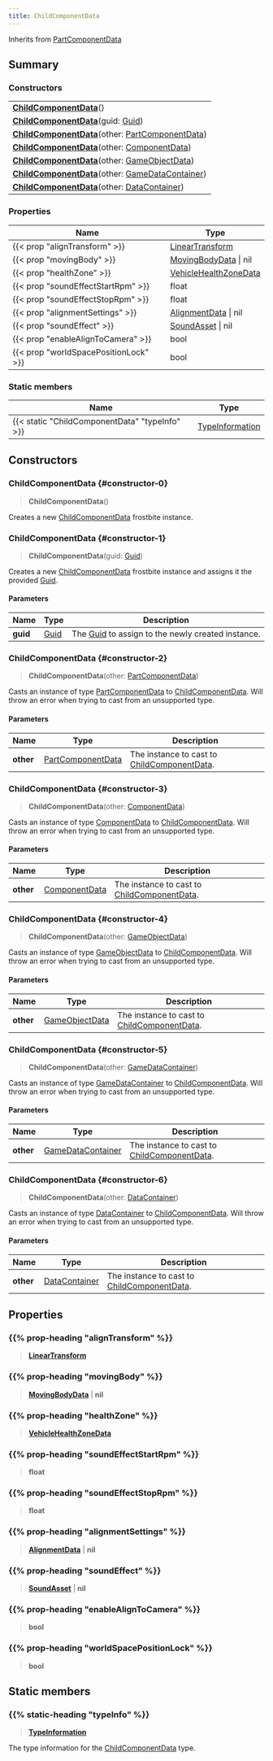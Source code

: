 ```yaml
---
title: ChildComponentData
---
```


Inherits from [PartComponentData](/vext/ref/fb/partcomponentdata)

## Summary

### Constructors

|  |
| --- |
| **[ChildComponentData](#constructor-0)**() |
| **[ChildComponentData](#constructor-1)**(guid: [Guid](/vext/ref/shared/type/guid)) |
| **[ChildComponentData](#constructor-2)**(other: [PartComponentData](/vext/ref/fb/partcomponentdata)) |
| **[ChildComponentData](#constructor-3)**(other: [ComponentData](/vext/ref/fb/componentdata)) |
| **[ChildComponentData](#constructor-4)**(other: [GameObjectData](/vext/ref/fb/gameobjectdata)) |
| **[ChildComponentData](#constructor-5)**(other: [GameDataContainer](/vext/ref/fb/gamedatacontainer)) |
| **[ChildComponentData](#constructor-6)**(other: [DataContainer](/vext/ref/shared/type/datacontainer)) |

### Properties

| Name | Type |
| ---- | ---- |
| {{< prop "alignTransform" >}} | [LinearTransform](/vext/ref/shared/type/lineartransform) |
| {{< prop "movingBody" >}} | [MovingBodyData](/vext/ref/fb/movingbodydata) \| nil |
| {{< prop "healthZone" >}} | [VehicleHealthZoneData](/vext/ref/fb/vehiclehealthzonedata) |
| {{< prop "soundEffectStartRpm" >}} | float |
| {{< prop "soundEffectStopRpm" >}} | float |
| {{< prop "alignmentSettings" >}} | [AlignmentData](/vext/ref/fb/alignmentdata) \| nil |
| {{< prop "soundEffect" >}} | [SoundAsset](/vext/ref/fb/soundasset) \| nil |
| {{< prop "enableAlignToCamera" >}} | bool |
| {{< prop "worldSpacePositionLock" >}} | bool |

### Static members

| Name | Type |
| ---- | ---- |
| {{< static "ChildComponentData" "typeInfo" >}} | [TypeInformation](/vext/ref/shared/type/typeinformation) |

## Constructors

### ChildComponentData {#constructor-0}

> **ChildComponentData**()

Creates a new [ChildComponentData](/vext/ref/fb/childcomponentdata) frostbite instance.

### ChildComponentData {#constructor-1}

> **ChildComponentData**(guid: [Guid](/vext/ref/shared/type/guid))

Creates a new [ChildComponentData](/vext/ref/fb/childcomponentdata) frostbite instance and assigns it the provided [Guid](/vext/ref/shared/type/guid).

#### Parameters

| Name | Type | Description |
| ---- | ---- | ----------- |
| **guid** | [Guid](/vext/ref/shared/type/guid) | The [Guid](/vext/ref/shared/type/guid) to assign to the newly created instance. |

### ChildComponentData {#constructor-2}

> **ChildComponentData**(other: [PartComponentData](/vext/ref/fb/partcomponentdata))

Casts an instance of type [PartComponentData](/vext/ref/fb/partcomponentdata) to [ChildComponentData](/vext/ref/fb/childcomponentdata). Will throw an error when trying to cast from an unsupported type.

#### Parameters

| Name | Type | Description |
| ---- | ---- | ----------- |
| **other** | [PartComponentData](/vext/ref/fb/partcomponentdata) | The instance to cast to [ChildComponentData](/vext/ref/fb/childcomponentdata). |

### ChildComponentData {#constructor-3}

> **ChildComponentData**(other: [ComponentData](/vext/ref/fb/componentdata))

Casts an instance of type [ComponentData](/vext/ref/fb/componentdata) to [ChildComponentData](/vext/ref/fb/childcomponentdata). Will throw an error when trying to cast from an unsupported type.

#### Parameters

| Name | Type | Description |
| ---- | ---- | ----------- |
| **other** | [ComponentData](/vext/ref/fb/componentdata) | The instance to cast to [ChildComponentData](/vext/ref/fb/childcomponentdata). |

### ChildComponentData {#constructor-4}

> **ChildComponentData**(other: [GameObjectData](/vext/ref/fb/gameobjectdata))

Casts an instance of type [GameObjectData](/vext/ref/fb/gameobjectdata) to [ChildComponentData](/vext/ref/fb/childcomponentdata). Will throw an error when trying to cast from an unsupported type.

#### Parameters

| Name | Type | Description |
| ---- | ---- | ----------- |
| **other** | [GameObjectData](/vext/ref/fb/gameobjectdata) | The instance to cast to [ChildComponentData](/vext/ref/fb/childcomponentdata). |

### ChildComponentData {#constructor-5}

> **ChildComponentData**(other: [GameDataContainer](/vext/ref/fb/gamedatacontainer))

Casts an instance of type [GameDataContainer](/vext/ref/fb/gamedatacontainer) to [ChildComponentData](/vext/ref/fb/childcomponentdata). Will throw an error when trying to cast from an unsupported type.

#### Parameters

| Name | Type | Description |
| ---- | ---- | ----------- |
| **other** | [GameDataContainer](/vext/ref/fb/gamedatacontainer) | The instance to cast to [ChildComponentData](/vext/ref/fb/childcomponentdata). |

### ChildComponentData {#constructor-6}

> **ChildComponentData**(other: [DataContainer](/vext/ref/shared/type/datacontainer))

Casts an instance of type [DataContainer](/vext/ref/shared/type/datacontainer) to [ChildComponentData](/vext/ref/fb/childcomponentdata). Will throw an error when trying to cast from an unsupported type.

#### Parameters

| Name | Type | Description |
| ---- | ---- | ----------- |
| **other** | [DataContainer](/vext/ref/shared/type/datacontainer) | The instance to cast to [ChildComponentData](/vext/ref/fb/childcomponentdata). |

## Properties

### {{% prop-heading "alignTransform" %}}

> **[LinearTransform](/vext/ref/shared/type/lineartransform)**

### {{% prop-heading "movingBody" %}}

> **[MovingBodyData](/vext/ref/fb/movingbodydata)** \| **nil**

### {{% prop-heading "healthZone" %}}

> **[VehicleHealthZoneData](/vext/ref/fb/vehiclehealthzonedata)**

### {{% prop-heading "soundEffectStartRpm" %}}

> **float**

### {{% prop-heading "soundEffectStopRpm" %}}

> **float**

### {{% prop-heading "alignmentSettings" %}}

> **[AlignmentData](/vext/ref/fb/alignmentdata)** \| **nil**

### {{% prop-heading "soundEffect" %}}

> **[SoundAsset](/vext/ref/fb/soundasset)** \| **nil**

### {{% prop-heading "enableAlignToCamera" %}}

> **bool**

### {{% prop-heading "worldSpacePositionLock" %}}

> **bool**

## Static members

### {{% static-heading "typeInfo" %}}

> **[TypeInformation](/vext/ref/shared/type/typeinformation)**

The type information for the [ChildComponentData](/vext/ref/fb/childcomponentdata) type.

